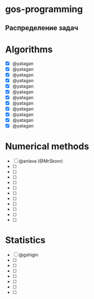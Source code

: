 # gos-programming
## Распределение задач

# Algorithms
- [x] @yatagan
- [x] @yatagan
- [x] @yatagan
- [x] @yatagan
- [x] @yatagan
- [x] @yatagan
- [x] @yatagan
- [x] @yatagan
- [x] @yatagan
- [x] @yatagan
- [x] @yatagan
- [x] @yatagan

# Numerical methods
- [ ] @anlava (@MrSkonr)
- [ ]
- [ ]
- [ ]
- [ ]
- [ ]
- [ ]
- [ ]
- [ ] 
- [ ]
- [ ]
- [ ]

# Statistics
- [ ] @gshigin
- [ ] 
- [ ] 
- [ ] 
- [ ] 
- [ ] 
- [ ] 
- [ ] 
